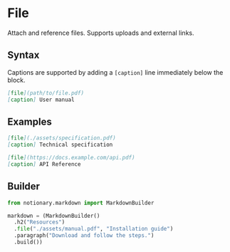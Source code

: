# File

Attach and reference files. Supports uploads and external links.

## Syntax

Captions are supported by adding a `[caption]` line immediately below the block.

```markdown
[file](path/to/file.pdf)
[caption] User manual
```

## Examples

```markdown
[file](./assets/specification.pdf)
[caption] Technical specification

[file](https://docs.example.com/api.pdf)
[caption] API Reference
```

## Builder

```python
from notionary.markdown import MarkdownBuilder

markdown = (MarkdownBuilder()
  .h2("Resources")
  .file("./assets/manual.pdf", "Installation guide")
  .paragraph("Download and follow the steps.")
  .build())
```
